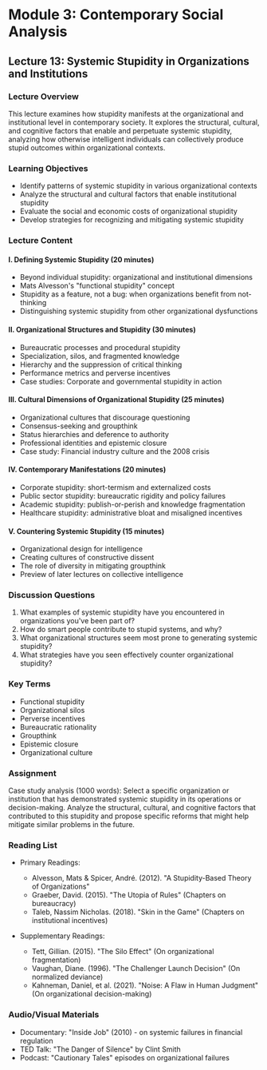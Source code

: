 # Module 3: Contemporary Social Analysis

## Lecture 13: Systemic Stupidity in Organizations and Institutions

### Lecture Overview
This lecture examines how stupidity manifests at the organizational and institutional level in contemporary society. It explores the structural, cultural, and cognitive factors that enable and perpetuate systemic stupidity, analyzing how otherwise intelligent individuals can collectively produce stupid outcomes within organizational contexts.

### Learning Objectives
- Identify patterns of systemic stupidity in various organizational contexts
- Analyze the structural and cultural factors that enable institutional stupidity
- Evaluate the social and economic costs of organizational stupidity
- Develop strategies for recognizing and mitigating systemic stupidity

### Lecture Content

#### I. Defining Systemic Stupidity (20 minutes)
- Beyond individual stupidity: organizational and institutional dimensions
- Mats Alvesson's "functional stupidity" concept
- Stupidity as a feature, not a bug: when organizations benefit from not-thinking
- Distinguishing systemic stupidity from other organizational dysfunctions

#### II. Organizational Structures and Stupidity (30 minutes)
- Bureaucratic processes and procedural stupidity
- Specialization, silos, and fragmented knowledge
- Hierarchy and the suppression of critical thinking
- Performance metrics and perverse incentives
- Case studies: Corporate and governmental stupidity in action

#### III. Cultural Dimensions of Organizational Stupidity (25 minutes)
- Organizational cultures that discourage questioning
- Consensus-seeking and groupthink
- Status hierarchies and deference to authority
- Professional identities and epistemic closure
- Case study: Financial industry culture and the 2008 crisis

#### IV. Contemporary Manifestations (20 minutes)
- Corporate stupidity: short-termism and externalized costs
- Public sector stupidity: bureaucratic rigidity and policy failures
- Academic stupidity: publish-or-perish and knowledge fragmentation
- Healthcare stupidity: administrative bloat and misaligned incentives

#### V. Countering Systemic Stupidity (15 minutes)
- Organizational design for intelligence
- Creating cultures of constructive dissent
- The role of diversity in mitigating groupthink
- Preview of later lectures on collective intelligence

### Discussion Questions
1. What examples of systemic stupidity have you encountered in organizations you've been part of?
2. How do smart people contribute to stupid systems, and why?
3. What organizational structures seem most prone to generating systemic stupidity?
4. What strategies have you seen effectively counter organizational stupidity?

### Key Terms
- Functional stupidity
- Organizational silos
- Perverse incentives
- Bureaucratic rationality
- Groupthink
- Epistemic closure
- Organizational culture

### Assignment
Case study analysis (1000 words): Select a specific organization or institution that has demonstrated systemic stupidity in its operations or decision-making. Analyze the structural, cultural, and cognitive factors that contributed to this stupidity and propose specific reforms that might help mitigate similar problems in the future.

### Reading List
- Primary Readings:
  * Alvesson, Mats & Spicer, André. (2012). "A Stupidity-Based Theory of Organizations"
  * Graeber, David. (2015). "The Utopia of Rules" (Chapters on bureaucracy)
  * Taleb, Nassim Nicholas. (2018). "Skin in the Game" (Chapters on institutional incentives)

- Supplementary Readings:
  * Tett, Gillian. (2015). "The Silo Effect" (On organizational fragmentation)
  * Vaughan, Diane. (1996). "The Challenger Launch Decision" (On normalized deviance)
  * Kahneman, Daniel, et al. (2021). "Noise: A Flaw in Human Judgment" (On organizational decision-making)

### Audio/Visual Materials
- Documentary: "Inside Job" (2010) - on systemic failures in financial regulation
- TED Talk: "The Danger of Silence" by Clint Smith
- Podcast: "Cautionary Tales" episodes on organizational failures
